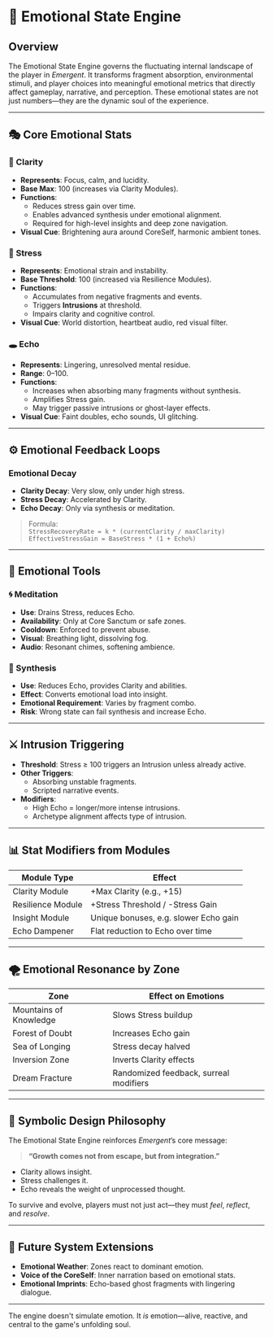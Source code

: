 
# 💢 Emotional State Engine

## Overview

The Emotional State Engine governs the fluctuating internal landscape of the player in *Emergent*. It transforms fragment absorption, environmental stimuli, and player choices into meaningful emotional metrics that directly affect gameplay, narrative, and perception. These emotional states are not just numbers—they are the dynamic soul of the experience.

---

## 🎭 Core Emotional Stats

### 🔷 Clarity
- **Represents**: Focus, calm, and lucidity.
- **Base Max**: 100 (increases via Clarity Modules).
- **Functions**:
  - Reduces stress gain over time.
  - Enables advanced synthesis under emotional alignment.
  - Required for high-level insights and deep zone navigation.
- **Visual Cue**: Brightening aura around CoreSelf, harmonic ambient tones.

### 🔺 Stress
- **Represents**: Emotional strain and instability.
- **Base Threshold**: 100 (increased via Resilience Modules).
- **Functions**:
  - Accumulates from negative fragments and events.
  - Triggers **Intrusions** at threshold.
  - Impairs clarity and cognitive control.
- **Visual Cue**: World distortion, heartbeat audio, red visual filter.

### 🕳 Echo
- **Represents**: Lingering, unresolved mental residue.
- **Range**: 0–100.
- **Functions**:
  - Increases when absorbing many fragments without synthesis.
  - Amplifies Stress gain.
  - May trigger passive intrusions or ghost-layer effects.
- **Visual Cue**: Faint doubles, echo sounds, UI glitching.

---

## ⚙️ Emotional Feedback Loops

### Emotional Decay

- **Clarity Decay**: Very slow, only under high stress.
- **Stress Decay**: Accelerated by Clarity.
- **Echo Decay**: Only via synthesis or meditation.

> Formula:  
> `StressRecoveryRate = k * (currentClarity / maxClarity)`  
> `EffectiveStressGain = BaseStress * (1 + Echo%)`

---

## 🧘 Emotional Tools

### 🌀 Meditation

- **Use**: Drains Stress, reduces Echo.
- **Availability**: Only at Core Sanctum or safe zones.
- **Cooldown**: Enforced to prevent abuse.
- **Visual**: Breathing light, dissolving fog.
- **Audio**: Resonant chimes, softening ambience.

### 🧩 Synthesis

- **Use**: Reduces Echo, provides Clarity and abilities.
- **Effect**: Converts emotional load into insight.
- **Emotional Requirement**: Varies by fragment combo.
- **Risk**: Wrong state can fail synthesis and increase Echo.

---

## ⚔ Intrusion Triggering

- **Threshold**: Stress ≥ 100 triggers an Intrusion unless already active.
- **Other Triggers**:
  - Absorbing unstable fragments.
  - Scripted narrative events.
- **Modifiers**:
  - High Echo = longer/more intense intrusions.
  - Archetype alignment affects type of intrusion.

---

## 📊 Stat Modifiers from Modules

| Module Type        | Effect |
|--------------------|--------|
| Clarity Module     | +Max Clarity (e.g., +15) |
| Resilience Module  | +Stress Threshold / -Stress Gain |
| Insight Module     | Unique bonuses, e.g. slower Echo gain |
| Echo Dampener      | Flat reduction to Echo over time |

---

## 🌪 Emotional Resonance by Zone

| Zone               | Effect on Emotions |
|--------------------|--------------------|
| Mountains of Knowledge | Slows Stress buildup |
| Forest of Doubt    | Increases Echo gain |
| Sea of Longing     | Stress decay halved |
| Inversion Zone     | Inverts Clarity effects |
| Dream Fracture     | Randomized feedback, surreal modifiers |

---

## 🧠 Symbolic Design Philosophy

The Emotional State Engine reinforces *Emergent*’s core message:  
> **“Growth comes not from escape, but from integration.”**

- Clarity allows insight.
- Stress challenges it.
- Echo reveals the weight of unprocessed thought.

To survive and evolve, players must not just act—they must *feel*, *reflect*, and *resolve*.

---

## 🔮 Future System Extensions

- **Emotional Weather**: Zones react to dominant emotion.
- **Voice of the CoreSelf**: Inner narration based on emotional stats.
- **Emotional Imprints**: Echo-based ghost fragments with lingering dialogue.

---

The engine doesn't simulate emotion. It *is* emotion—alive, reactive, and central to the game's unfolding soul.

